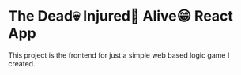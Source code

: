# The Dead💀 Injured🤕 Alive😁 React App

This project is the frontend for just a simple web based logic game I created.